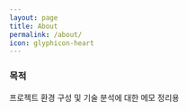 ```yaml
---
layout: page
title: About
permalink: /about/
icon: glyphicon-heart
---
```


### 목적
프로젝트 환경 구성 및 기술 분석에 대한 메모 정리용